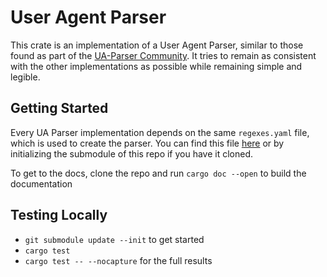 # User Agent Parser

This crate is an implementation of a User Agent Parser, similar to those found as part of the [UA-Parser Community](https://github.com/ua-parser). It tries to remain as consistent with the other implementations as possible while remaining simple and legible.

## Getting Started

Every UA Parser implementation depends on the same `regexes.yaml` file, which is used to create the parser. You can find this file [here](https://github.com/ua-parser/uap-core) or by initializing the submodule of this repo if you have it cloned.

To get to the docs, clone the repo and run `cargo doc --open` to build the documentation

## Testing Locally

- `git submodule update --init` to get started
- `cargo test`
- `cargo test -- --nocapture` for the full results
